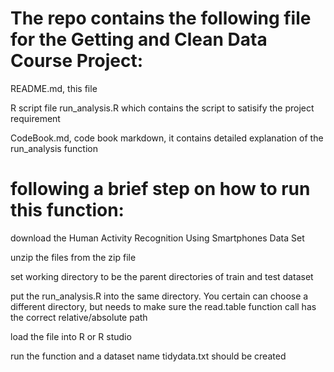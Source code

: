 
# The repo contains the following file for the Getting and Clean Data Course Project:

 README.md,  this file 

 R script file run_analysis.R which contains the script to satisify the project requirement

 CodeBook.md,  code book markdown, it contains detailed explanation of the run_analysis function

# following a brief step on how to run this function:

 download the Human Activity Recognition Using Smartphones Data Set 

 unzip the files from the zip file

 set working directory to be the parent directories of train and test dataset

 put the run_analysis.R into the same directory.  You certain can choose a different directory, but needs to make sure the
 read.table function call has the correct relative/absolute path

 load the file into R or R studio

 run the function and a dataset name tidydata.txt should be created 
